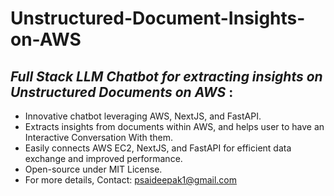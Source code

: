 # Unstructured-Document-Insights-on-AWS
## _Full Stack LLM Chatbot for extracting insights on Unstructured Documents on AWS_ :
- Innovative chatbot leveraging AWS, NextJS, and FastAPI.
- Extracts insights from documents within AWS, and helps user to have an Interactive Conversation With them.
- Easily connects AWS EC2, NextJS, and FastAPI for efficient data exchange and improved performance.
- Open-source under MIT License.
- For more details, Contact: psaideepak1@gmail.com
